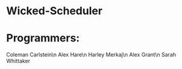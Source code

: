 # Wicked-Scheduler
# Programmers:
  Coleman Carlstein\n
  Alex Hare\n
  Harley Merkaj\n
  Alex Grant\n
  Sarah Whittaker
